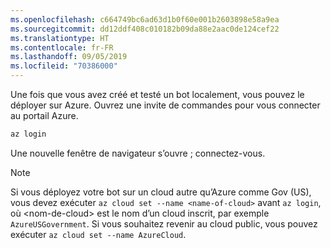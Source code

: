 ```yaml
---
ms.openlocfilehash: c664749bc6ad63d1b0f60e001b2603898e58a9ea
ms.sourcegitcommit: dd12ddf408c010182b09da88e2aac0de124cef22
ms.translationtype: HT
ms.contentlocale: fr-FR
ms.lasthandoff: 09/05/2019
ms.locfileid: "70386000"
---
```

Une fois que vous avez créé et testé un bot localement, vous pouvez le déployer sur Azure. Ouvrez une invite de commandes pour vous connecter au portail Azure.

```cmd
az login
```
Une nouvelle fenêtre de navigateur s’ouvre ; connectez-vous.

> [!NOTE]
> Si vous déployez votre bot sur un cloud autre qu’Azure comme Gov (US), vous devez exécuter `az cloud set --name <name-of-cloud>` avant `az login`, où &lt;nom-de-cloud> est le nom d’un cloud inscrit, par exemple `AzureUSGovernment`. Si vous souhaitez revenir au cloud public, vous pouvez exécuter `az cloud set --name AzureCloud`. 
